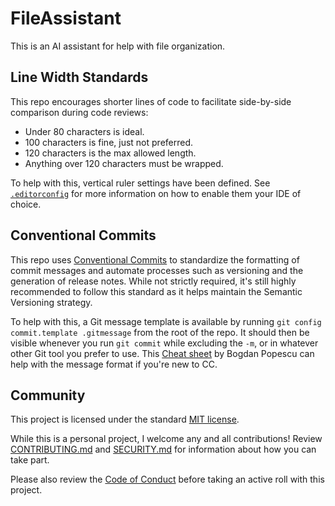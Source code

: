 # FileAssistant

This is an AI assistant for help with file organization.

## Line Width Standards

This repo encourages shorter lines of code
to facilitate side-by-side comparison during code reviews:

- Under 80 characters is ideal.
- 100 characters is fine, just not preferred.
- 120 characters is the max allowed length.
- Anything over 120 characters must be wrapped.

To help with this, vertical ruler settings have been defined.
See [`.editorconfig`](./.editorconfig) for more information
on how to enable them your IDE of choice.

## Conventional Commits

This repo uses [Conventional Commits](https://www.conventionalcommits.org)
to standardize the formatting of commit messages and
automate processes such as versioning and the generation of release notes.
While not strictly required,
it's still highly recommended to follow this standard
as it helps maintain the Semantic Versioning strategy.

To help with this, a Git message template is available by running
`git config commit.template .gitmessage` from the root of the repo.
It should then be visible whenever you run `git commit` while excluding the `-m`,
or in whatever other Git tool you prefer to use. This
[Cheat sheet](https://kapeli.com/cheat_sheets/Conventional_Commits.docset/Contents/Resources/Documents/index)
by Bogdan Popescu can help with the message format if you're new to CC.

## Community

This project is licensed under the standard [MIT license](./LICENSE).

While this is a personal project, I welcome any and all contributions!
Review [CONTRIBUTING.md](./CONTRIBUTING.md) and [SECURITY.md](./SECURITY.md)
for information about how you can take part.

Please also review the [Code of Conduct](./CODE_OF_CONDUCT.md)
before taking an active roll with this project.
